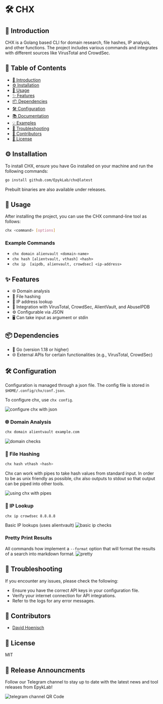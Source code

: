 # 🛠️ CHX

## 📘 Introduction

CHX is a Golang based CLI for domain research, file hashes, IP analysis, and other functions. The project includes various commands and integrates with different sources like VirusTotal and CrowdSec.

## 📑 Table of Contents

- [📘 Introduction](#📘-introduction)
- [⚙️ Installation](#⚙️-installation)
- [📝 Usage](#📝-usage)
- [✨ Features](#✨-features)
- [📦 Dependencies](#📦-dependencies)
- [🛠️ Configuration](#🛠️-configuration)
- [📚 Documentation](#📚-documentation)
- [💡 Examples](#💡-examples)
- [🔧 Troubleshooting](#🔧-troubleshooting)
- [👥 Contributors](#👥-contributors)
- [📜 License](#📜-license)

## ⚙️ Installation

To install CHX, ensure you have Go installed on your machine and run the following commands:

```sh
go install github.com/EpykLab/chx@latest
```

Prebuilt binaries are also available under releases.

## 📝 Usage

After installing the project, you can use the CHX command-line tool as follows:

```sh
chx <command> [options]
```

### Example Commands

- `chx domain alienvault <domain-name>`
- `chx hash [alientvault, vthash] <hash>`
- `chx ip  [aipdb, alienvault, crowdsec] <ip-address>`

## ✨ Features

- 🌐 Domain analysis
- 🔑 File hashing
- 📡 IP address lookup
- 🔗 Integration with VirusTotal, CrowdSec, AlientVault, and AbuseIPDB
- ⚙️ Configurable via JSON
- 🖥️ Can take input as argument or stdin

## 📦 Dependencies

- 🐹 Go (version 1.18 or higher)
- 🌐 External APIs for certain functionalities (e.g., VirusTotal, CrowdSec)

## 🛠️ Configuration

Configuration is managed through a json file. The config file is stored in `$HOME/.config/chx/conf.json`.

To configure chx, use `chx config`.

![configure chx with json](./assets/config.gif)


### 🌐 Domain Analysis

```sh
chx domain alientvault example.com

```

![domain checks](./assets/domain.gif)

### 🔑 File Hashing

```sh
chx hash vthash <hash>
```

Chx can work with pipes to take hash values from standard input. In order to be as unix friendly as
possible, chx also outputs to stdout so that output can be piped into other tools.

![using chx with pipes](./assets/useChxWithPipes.gif)

### 📡 IP Lookup

```sh
chx ip crowdsec 8.8.8.8
```
Basic IP lookups (uses alientvault)
![basic ip checks](./assets/ip.gif)




### Pretty Print Results

All commands how implement a `--format` option that will format the results of a search into markdown format.
![pretty](./assets/pretty.png)




## 🔧 Troubleshooting

If you encounter any issues, please check the following:

- Ensure you have the correct API keys in your configuration file.
- Verify your internet connection for API integrations.
- Refer to the logs for any error messages.

## 👥 Contributors

- [David Hoenisch](https://github.com/DavidHoenisch)

## 📜 License
MIT

## 📣 Release Announcments
Follow  our Telegram channel to stay up to date with the latest news and tool releases from EpykLab!

![telegram channel QR Code](./assets/telegram.png)

